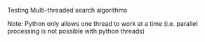 Testing Multi-threaded search algorithms

Note: Python only allows one thread to work at a time (i.e. parallel processing is not possible with python threads)
